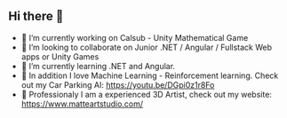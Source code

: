 ## Hi there 👋

- 🔭 I’m currently working on Calsub - Unity Mathematical Game
- 👯 I’m looking to collaborate on Junior .NET / Angular / Fullstack Web apps or Unity Games
- 🌱 I’m currently learning .NET and Angular.
- 🤖 In addition I love Machine Learning - Reinforcement learning. Check out my Car Parking AI: https://youtu.be/DGpi0z1r8Fo
- 💬 Professionaly I am a experienced 3D Artist, check out my website: https://www.matteartstudio.com/
